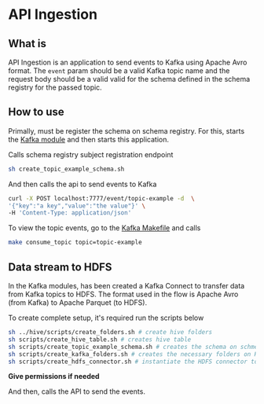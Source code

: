 # API Ingestion

## What is

API Ingestion is an application to send events to Kafka using Apache Avro format. The `event` param should be a valid Kafka topic name and the request body should be a valid valid for the schema defined in the schema registry for the passed topic.

## How to use

Primally, must be register the schema on schema registry. For this, starts the [Kafka module](../kafka) and then starts this application.

Calls schema registry subject registration endpoint

```bash
sh create_topic_example_schema.sh
```

And then calls the api to send events to Kafka

```bash
curl -X POST localhost:7777/event/topic-example -d  \
'{"key":"a key","value":"the value"}' \
-H 'Content-Type: application/json'
```

To view the topic events, go to the [Kafka Makefile](../kafka/Makefile) and calls

```bash
make consume_topic topic=topic-example
```

## Data stream to HDFS

In the Kafka modules, has been created a Kafka Connect to transfer data from Kafka topics to HDFS. The format used in the flow is Apache Avro (from Kafka) to Apache Parquet (to HDFS).

To create complete setup, it's required run the scripts below

```bash
sh ../hive/scripts/create_folders.sh # create hive folders
sh scripts/create_hive_table.sh # creates hive table
sh scripts/create_topic_example_schema.sh # creates the schema on schmea registry
sh scripts/create_kafka_folders.sh # creates the necessary folders on HDFS
sh scripts/create_hdfs_connector.sh # instantiate the HDFS connector to stream kafka data to HDFS
```

**Give permissions if needed**

And then, calls the API to send the events.
